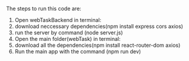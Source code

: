 The steps to run this code are:
1. Open webTaskBackend in terminal:
2. download neccessary dependencies(npm install express cors axios)
3. run the server by command (node server.js)
4. Open the main folder(webTask) in terminal:
5. download all the dependencies(npm install react-router-dom axios)
6. Run the main app with the command (npm run dev)
